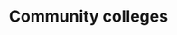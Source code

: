 ---
title: Community colleges
longTitle: 'Community colleges'
tags:
- gccommon
usedFor:
- "[[Colleges]]"
---